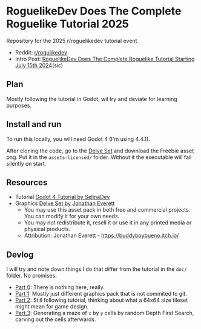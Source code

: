 # RoguelikeDev Does The Complete Roguelike Tutorial 2025

Repository for the 2025 r/roguelikedev tutorial event
 * Reddit: [r/rogulikedev](https://www.reddit.com/r/roguelikedev)
 * Intro Post: [RoguelikeDev Does The Complete Roguelike Tutorial Starting July 15th 2024](https://www.reddit.com/r/roguelikedev/comments/1luh8og/roguelikedev_does_the_complete_roguelike_tutorial/)(sic)

## Plan

Mostly following the tutorial in Godot, wil try and deviate for learning purposes.

## Install and run

To run this locally, you will need Godot 4 (I'm using 4.4.1).

After cloning the code, go to the [Delve Set](https://buddyboybueno.itch.io/delve-set-roguelike-assets) and download the Freebie asset png. Put it in the `assets-licensed/` folder. Without it the executable will fail silently on start.

## Resources

 * Tutorial [Godot 4 Tutorial by SelinaDev](https://selinadev.github.io/05-rogueliketutorial-01/)
 * Graphics [Delve Set by Jonathan Everett](https://buddyboybueno.itch.io/delve-set-roguelike-assets)
 	- You may use this asset pack in both free and commercial projects. You can modify it for your own needs.
 	- You may not redistribute it, resell it or use it in any printed media or physical products.
 	- Attribution: Jonathan Everett - https://buddyboybueno.itch.io/

## Devlog

I will try and note down things I do that differ from the tutorial in the `doc/` folder. No promises.

 * [Part 0](doc/part-0.md): There is nothing here, really.
 * [Part 1](doc/part-1.md): Mostly just different graphics pack that is not commited to git.
 * [Part 2](doc/part-2.md): Still following tutorial, thinking about what a 64x64 size tileset might mean for game design.
 * [Part 3](doc/part-3.md): Generating a maze of `x` by `y` cells by random Depth First Search, carving out the cells afterwards.
